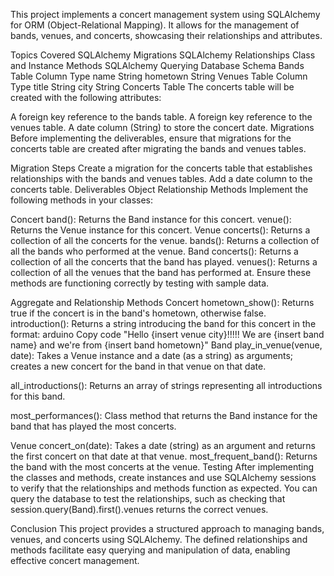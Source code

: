 This project implements a concert management system using SQLAlchemy for ORM (Object-Relational Mapping). It allows for the management of bands, venues, and concerts, showcasing their relationships and attributes.

Topics Covered
SQLAlchemy Migrations
SQLAlchemy Relationships
Class and Instance Methods
SQLAlchemy Querying
Database Schema
Bands Table
Column	Type
name	String
hometown	String
Venues Table
Column	Type
title	String
city	String
Concerts Table
The concerts table will be created with the following attributes:

A foreign key reference to the bands table.
A foreign key reference to the venues table.
A date column (String) to store the concert date.
Migrations
Before implementing the deliverables, ensure that migrations for the concerts table are created after migrating the bands and venues tables.

Migration Steps
Create a migration for the concerts table that establishes relationships with the bands and venues tables.
Add a date column to the concerts table.
Deliverables
Object Relationship Methods
Implement the following methods in your classes:

Concert
band(): Returns the Band instance for this concert.
venue(): Returns the Venue instance for this concert.
Venue
concerts(): Returns a collection of all the concerts for the venue.
bands(): Returns a collection of all the bands who performed at the venue.
Band
concerts(): Returns a collection of all the concerts that the band has played.
venues(): Returns a collection of all the venues that the band has performed at.
Ensure these methods are functioning correctly by testing with sample data.

Aggregate and Relationship Methods
Concert
hometown_show(): Returns true if the concert is in the band's hometown, otherwise false.
introduction(): Returns a string introducing the band for this concert in the format:
arduino
Copy code
"Hello {insert venue city}!!!!! We are {insert band name} and we're from {insert band hometown}"
Band
play_in_venue(venue, date): Takes a Venue instance and a date (as a string) as arguments; creates a new concert for the band in that venue on that date.

all_introductions(): Returns an array of strings representing all introductions for this band.

most_performances(): Class method that returns the Band instance for the band that has played the most concerts.

Venue
concert_on(date): Takes a date (string) as an argument and returns the first concert on that date at that venue.
most_frequent_band(): Returns the band with the most concerts at the venue.
Testing
After implementing the classes and methods, create instances and use SQLAlchemy sessions to verify that the relationships and methods function as expected. You can query the database to test the relationships, such as checking that session.query(Band).first().venues returns the correct venues.

Conclusion
This project provides a structured approach to managing bands, venues, and concerts using SQLAlchemy. The defined relationships and methods facilitate easy querying and manipulation of data, enabling effective concert management.



